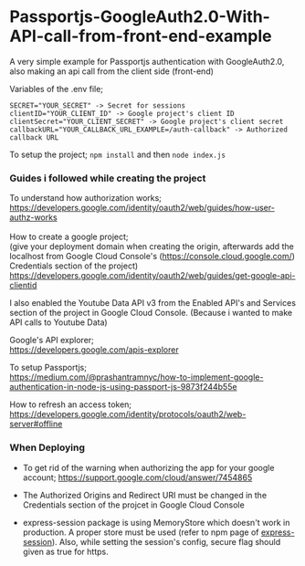 # Passportjs-GoogleAuth2.0-With-API-call-from-front-end-example
A very simple example for Passportjs authentication with GoogleAuth2.0, also making an api call from the client side (front-end)

Variables of the .env file;
```
SECRET="YOUR_SECRET" -> Secret for sessions
clientID="YOUR_CLIENT_ID" -> Google project's client ID
clientSecret="YOUR_CLIENT_SECRET" -> Google project's client secret
callbackURL="YOUR_CALLBACK_URL_EXAMPLE=/auth-callback" -> Authorized callback URL
```

To setup the project;
`npm install` and then `node index.js`

### Guides i followed while creating the project

To understand how authorization works; <br>
https://developers.google.com/identity/oauth2/web/guides/how-user-authz-works <br> <br>
How to create a google project; <br>
(give your deployment domain when creating the origin, afterwards add the localhost from Google Cloud Console's (https://console.cloud.google.com/) Credentials section of the project) <br>
https://developers.google.com/identity/oauth2/web/guides/get-google-api-clientid

I also enabled the Youtube Data API v3 from the Enabled API's and Services section of the project in Google Cloud Console. (Because i wanted to make API calls to Youtube Data)

Google's API explorer; <br>
https://developers.google.com/apis-explorer

To setup Passportjs; <br>
https://medium.com/@prashantramnyc/how-to-implement-google-authentication-in-node-js-using-passport-js-9873f244b55e

How to refresh an access token; <br>
https://developers.google.com/identity/protocols/oauth2/web-server#offline

### When Deploying

- To get rid of the warning when authorizing the app for your google account;
https://support.google.com/cloud/answer/7454865

- The Authorized Origins and Redirect URI must be changed in the Credentials section of the projcet in Google Cloud Console

- express-session package is using MemoryStore which doesn't work in production. A proper store must be used (refer to npm page of [express-session](https://www.npmjs.com/package/express-session)). Also, while setting the session's config, secure flag should given as true for https.
